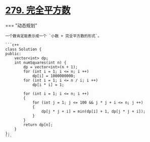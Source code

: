 # [279. 完全平方数](https://leetcode.cn/problems/perfect-squares/description/)

=== "动态规划"

    一个数肯定能表示成一个 `小数 + 完全平方数的形式`。

    ```c++
    class Solution {
    public:
        vector<int> dp;
        int numSquares(int n) {
            dp = vector<int>(n + 1);
            for (int i = 1; i <= n; i ++)
                dp[i] = 1000000000;
            for (int i = 1; i <= n / i; i ++) 
                dp[i * i] = 1;
            
            for (int i = 1; i <= n; i ++)
            {
                for (int j = 1; j <= 100 && j * j + i <= n; j ++)
                {
                    dp[j * j + i] = min(dp[i] + 1, dp[j * j + i]);
                }
            }
            return dp[n];
        }
    };
    ```